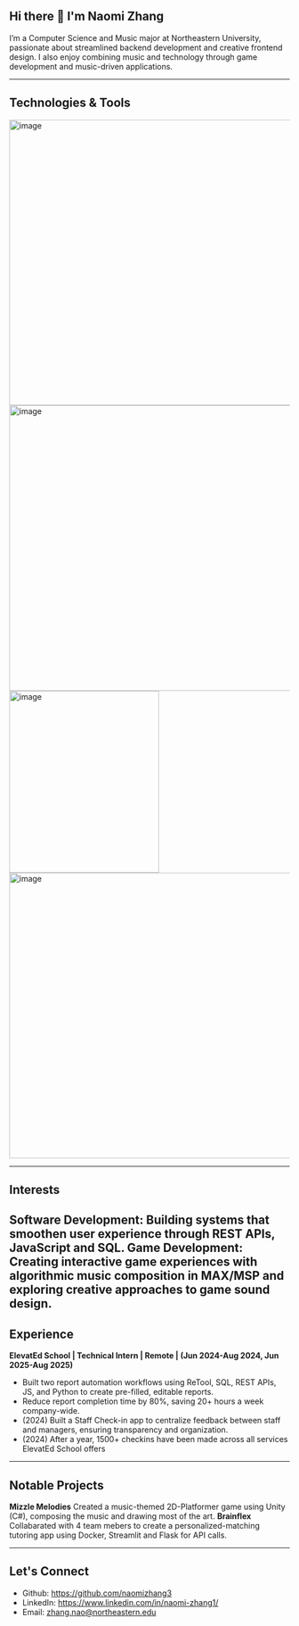 ## Hi there 👋 I'm Naomi Zhang

I’m a Computer Science and Music major at Northeastern University, passionate about streamlined backend development and creative frontend design. I also enjoy combining music and technology through game development and music-driven applications.

-------------------------------------------------------------------------
## Technologies & Tools
<img width="512" height="512" alt="image" src="https://github.com/user-attachments/assets/eacb0396-0d54-49d9-a5b0-3b3de6e98fbb" />
<img width="512" height="512" alt="image" src="https://github.com/user-attachments/assets/169ccb90-8fee-4f98-816f-5b0696175836" />
<img width="269" height="326" alt="image" src="https://github.com/user-attachments/assets/acd7ea04-f19b-4cf0-b149-f4f4826a8fc5" />
<img width="512" height="512" alt="image" src="https://github.com/user-attachments/assets/158c53a2-9e37-4980-bff3-c2e16e5a2d21" />

-------------------------------------------------------------------------
## Interests
**Software Development**: Building systems that smoothen user experience through **REST APIs**, **JavaScript** and **SQL**.
**Game Development**: Creating interactive game experiences with algorithmic music composition in MAX/MSP and exploring creative approaches to game sound design.
-------------------------------------------------------------------------
## Experience
**ElevatEd School | Technical Intern | Remote | (Jun 2024-Aug 2024, Jun 2025-Aug 2025)** 
* Built two report automation workflows using ReTool, SQL, REST APIs, JS, and Python to create pre-filled, editable reports.
* Reduce report completion time by 80%, saving 20+ hours a week company-wide.
* (2024) Built a Staff Check-in app to centralize feedback between staff and managers, ensuring transparency and organization.
* (2024) After a year, 1500+ checkins have been made across all services ElevatEd School offers

-------------------------------------------------------------------------
## Notable Projects
**Mizzle Melodies** Created a music-themed 2D-Platformer game using Unity (C#), composing the music and drawing most of the art.
**Brainflex** Collabarated with 4 team mebers to create a personalized-matching tutoring app using Docker, Streamlit and Flask for API calls.

-------------------------------------------------------------------------
## Let's Connect
* Github: https://github.com/naomizhang3
* LinkedIn: https://www.linkedin.com/in/naomi-zhang1/
* Email: zhang.nao@northeastern.edu
<!--
**naomizhang3/naomizhang3** is a ✨ _special_ ✨ repository because its `README.md` (this file) appears on your GitHub profile.

Here are some ideas to get you started:

- 🔭 I’m currently working on ...
- 🌱 I’m currently learning ...
- 👯 I’m looking to collaborate on ...
- 🤔 I’m looking for help with ...
- 💬 Ask me about ...
- 📫 How to reach me: ...
- 😄 Pronouns: ...
- ⚡ Fun fact: ...
-->
